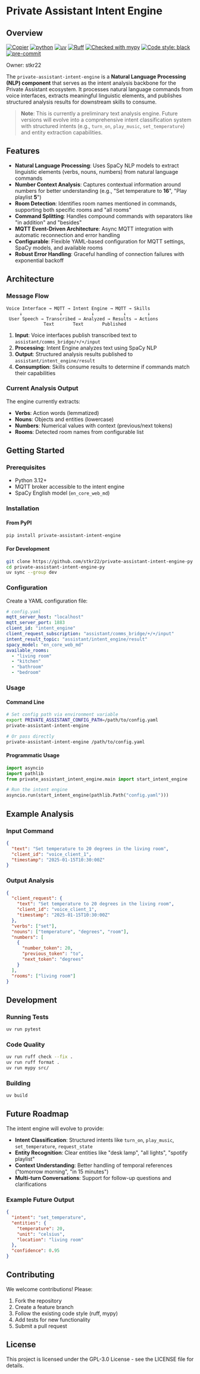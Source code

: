 # Private Assistant Intent Engine

## Overview
[![Copier](https://img.shields.io/endpoint?url=https://raw.githubusercontent.com/copier-org/copier/master/img/badge/badge-grayscale-inverted-border-orange.json)](https://github.com/copier-org/copier)
[![python](https://img.shields.io/badge/Python-3.12-3776AB.svg?style=flat&logo=python&logoColor=white)](https://www.python.org)
[![uv](https://img.shields.io/endpoint?url=https://raw.githubusercontent.com/astral-sh/uv/main/assets/badge/v0.json)](https://github.com/astral-sh/uv)
[![Ruff](https://img.shields.io/endpoint?url=https://raw.githubusercontent.com/charliermarsh/ruff/main/assets/badge/v0.json)](https://github.com/charliermarsh/ruff)
[![Checked with mypy](https://www.mypy-lang.org/static/mypy_badge.svg)](https://mypy-lang.org/)
[![Code style: black](https://img.shields.io/badge/code%20style-black-000000.svg)](https://github.com/psf/black)
[![pre-commit](https://img.shields.io/badge/pre--commit-enabled-brightgreen?logo=pre-commit&logoColor=white)](https://github.com/pre-commit/pre-commit)

Owner: stkr22

The `private-assistant-intent-engine` is a **Natural Language Processing (NLP) component** that serves as the intent analysis backbone for the Private Assistant ecosystem. It processes natural language commands from voice interfaces, extracts meaningful linguistic elements, and publishes structured analysis results for downstream skills to consume.

> **Note**: This is currently a preliminary text analysis engine. Future versions will evolve into a comprehensive intent classification system with structured intents (e.g., `turn_on`, `play_music`, `set_temperature`) and entity extraction capabilities.

## Features

- **Natural Language Processing**: Uses SpaCy NLP models to extract linguistic elements (verbs, nouns, numbers) from natural language commands
- **Number Context Analysis**: Captures contextual information around numbers for better understanding (e.g., "Set temperature to **16**", "Play playlist **5**")
- **Room Detection**: Identifies room names mentioned in commands, supporting both specific rooms and "all rooms"
- **Command Splitting**: Handles compound commands with separators like "in addition" and "besides"
- **MQTT Event-Driven Architecture**: Async MQTT integration with automatic reconnection and error handling
- **Configurable**: Flexible YAML-based configuration for MQTT settings, SpaCy models, and available rooms
- **Robust Error Handling**: Graceful handling of connection failures with exponential backoff

## Architecture

### Message Flow

```
Voice Interface → MQTT → Intent Engine → MQTT → Skills
     ↓              ↓           ↓           ↓        ↓
 User Speech → Transcribed → Analyzed → Results → Actions
              Text       Text       Published
```

1. **Input**: Voice interfaces publish transcribed text to `assistant/comms_bridge/+/+/input`
2. **Processing**: Intent Engine analyzes text using SpaCy NLP
3. **Output**: Structured analysis results published to `assistant/intent_engine/result`
4. **Consumption**: Skills consume results to determine if commands match their capabilities

### Current Analysis Output

The engine currently extracts:
- **Verbs**: Action words (lemmatized)
- **Nouns**: Objects and entities (lowercase)
- **Numbers**: Numerical values with context (previous/next tokens)
- **Rooms**: Detected room names from configurable list

## Getting Started

### Prerequisites

- Python 3.12+
- MQTT broker accessible to the intent engine
- SpaCy English model (`en_core_web_md`)

### Installation

#### From PyPI
```bash
pip install private-assistant-intent-engine
```

#### For Development
```bash
git clone https://github.com/stkr22/private-assistant-intent-engine-py
cd private-assistant-intent-engine-py
uv sync --group dev
```

### Configuration

Create a YAML configuration file:

```yaml
# config.yaml
mqtt_server_host: "localhost"
mqtt_server_port: 1883
client_id: "intent_engine"
client_request_subscription: "assistant/comms_bridge/+/+/input"
intent_result_topic: "assistant/intent_engine/result"
spacy_model: "en_core_web_md"
available_rooms:
  - "living room"
  - "kitchen"
  - "bathroom"
  - "bedroom"
```

### Usage

#### Command Line
```bash
# Set config path via environment variable
export PRIVATE_ASSISTANT_CONFIG_PATH=/path/to/config.yaml
private-assistant-intent-engine

# Or pass directly
private-assistant-intent-engine /path/to/config.yaml
```

#### Programmatic Usage
```python
import asyncio
import pathlib
from private_assistant_intent_engine.main import start_intent_engine

# Run the intent engine
asyncio.run(start_intent_engine(pathlib.Path("config.yaml")))
```

## Example Analysis

### Input Command
```json
{
  "text": "Set temperature to 20 degrees in the living room",
  "client_id": "voice_client_1",
  "timestamp": "2025-01-15T10:30:00Z"
}
```

### Output Analysis
```json
{
  "client_request": {
    "text": "Set temperature to 20 degrees in the living room",
    "client_id": "voice_client_1", 
    "timestamp": "2025-01-15T10:30:00Z"
  },
  "verbs": ["set"],
  "nouns": ["temperature", "degrees", "room"],
  "numbers": [
    {
      "number_token": 20,
      "previous_token": "to",
      "next_token": "degrees"
    }
  ],
  "rooms": ["living room"]
}
```

## Development

### Running Tests
```bash
uv run pytest
```

### Code Quality
```bash
uv run ruff check --fix .
uv run ruff format .
uv run mypy src/
```

### Building
```bash
uv build
```

## Future Roadmap

The intent engine will evolve to provide:

- **Intent Classification**: Structured intents like `turn_on`, `play_music`, `set_temperature`, `request_state`
- **Entity Recognition**: Clear entities like "desk lamp", "all lights", "spotify playlist"
- **Context Understanding**: Better handling of temporal references ("tomorrow morning", "in 15 minutes")
- **Multi-turn Conversations**: Support for follow-up questions and clarifications

### Example Future Output
```json
{
  "intent": "set_temperature",
  "entities": {
    "temperature": 20,
    "unit": "celsius", 
    "location": "living room"
  },
  "confidence": 0.95
}
```

## Contributing

We welcome contributions! Please:

1. Fork the repository
2. Create a feature branch
3. Follow the existing code style (ruff, mypy)
4. Add tests for new functionality
5. Submit a pull request

## License

This project is licensed under the GPL-3.0 License - see the LICENSE file for details.
